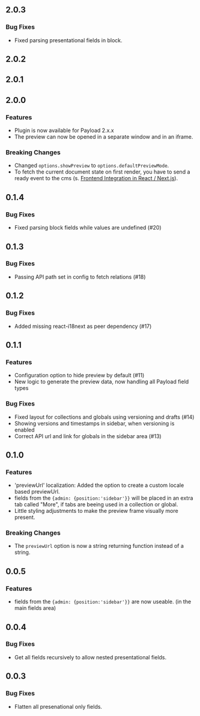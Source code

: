 ## 2.0.3

### Bug Fixes
- Fixed parsing presentational fields in block.

## 2.0.2

## 2.0.1

## 2.0.0

### Features
- Plugin is now available for Payload 2.x.x
- The preview can now be opened in a separate window and in an iframe.

### Breaking Changes
- Changed `options.showPreview` to `options.defaultPreviewMode`.
- To fetch the current document state on first render, you have to send a ready event to the cms (s. [Frontend Integration in React / Next.js](https://github.com/pemedia/payload-visual-editor#frontend-integration-in-react--nextjs)).

## 0.1.4

### Bug Fixes
- Fixed parsing block fields while values are undefined (#20)

## 0.1.3

### Bug Fixes
- Passing API path set in config to fetch relations (#18)

## 0.1.2

### Bug Fixes
- Added missing react-i18next as peer dependency (#17)

## 0.1.1

### Features
- Configuration option to hide preview by default  (#11) 
- New logic to generate the preview data, now handling all Payload field types

### Bug Fixes
- Fixed layout for collections and globals using versioning and drafts (#14)
- Showing versions and timestamps in sidebar, when versioning is enabled
- Correct API url and link for globals in the sidebar area (#13) 

## 0.1.0

### Features
- 'previewUrl' localization: Added the option to create a custom locale based previewUrl.
- fields from the `{admin: {position:'sidebar'}}` will be placed in an extra tab called "More", if tabs are beeing used in a collection or global.
- Little styling adjustments to make the preview frame visually more present.

### Breaking Changes
- The `previewUrl` option is now a string returning function instead of a string.

## 0.0.5

### Features
- fields from the `{admin: {position:'sidebar'}}` are now useable. (in the main fields area)

## 0.0.4

### Bug Fixes
- Get all fields recursively to allow nested presentational fields.

## 0.0.3

### Bug Fixes
- Flatten all presenational only fields.
